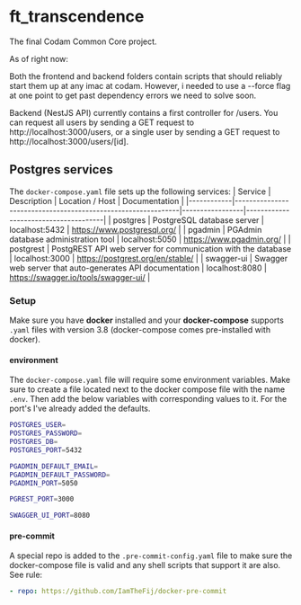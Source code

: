 # ft_transcendence
The final Codam Common Core project. 

As of right now:

Both the frontend and backend folders contain scripts that should reliably start
them up at any imac at codam. However, i needed to use a --force flag at one point 
to get past dependency errors we need to solve soon.

Backend (NestJS API) currently contains a first controller for /users. 
You can request all users by sending a GET request to http://localhost:3000/users,
or a single user by sending a GET request to http://localhost:3000/users/[id].

## Postgres services
The `docker-compose.yaml` file sets up the following services:
| Service    | Description                                                  | Location / Host | Documentation                        |
|------------|--------------------------------------------------------------|-----------------|--------------------------------------|
| postgres   | PostgreSQL database server                                   | localhost:5432  | https://www.postgresql.org/          |
| pgadmin    | PGAdmin database administration tool                         | localhost:5050  | https://www.pgadmin.org/             |
| postgrest  | PostgREST API web server for communication with the database | localhost:3000  | https://postgrest.org/en/stable/     |
| swagger-ui | Swagger web server that auto-generates API documentation     | localhost:8080  | https://swagger.io/tools/swagger-ui/ |

### Setup
Make sure you have **docker** installed and your **docker-compose** supports `.yaml` files with
version 3.8 (docker-compose comes pre-installed with docker).

#### environment
The `docker-compose.yaml` file will require some environment variables. Make sure to create
a file located next to the docker compose file with the name `.env`. Then add the below variables
with corresponding values to it. For the port's I've already added the defaults.
```bash
POSTGRES_USER=
POSTGRES_PASSWORD=
POSTGRES_DB=
POSTGRES_PORT=5432

PGADMIN_DEFAULT_EMAIL=
PGADMIN_DEFAULT_PASSWORD=
PGADMIN_PORT=5050

PGREST_PORT=3000

SWAGGER_UI_PORT=8080
```

#### pre-commit
A special repo is added to the `.pre-commit-config.yaml` file to make sure the docker-compose file is
valid and any shell scripts that support it are also. See rule:
```yaml
- repo: https://github.com/IamTheFij/docker-pre-commit
```
	